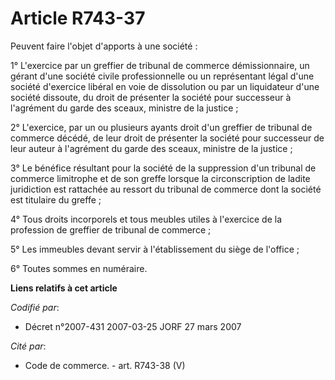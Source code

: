 # Article R743-37

Peuvent faire l'objet d'apports à une société :

1° L'exercice par un greffier de tribunal de commerce démissionnaire, un gérant d'une société civile professionnelle ou un
représentant légal d'une société d'exercice libéral en voie de dissolution ou par un liquidateur d'une société dissoute, du
droit de présenter la société pour successeur à l'agrément du garde des sceaux, ministre de la justice ;

2° L'exercice, par un ou plusieurs ayants droit d'un greffier de tribunal de commerce décédé, de leur droit de présenter la
société pour successeur de leur auteur à l'agrément du garde des sceaux, ministre de la justice ;

3° Le bénéfice résultant pour la société de la suppression d'un tribunal de commerce limitrophe et de son greffe lorsque la
circonscription de ladite juridiction est rattachée au ressort du tribunal de commerce dont la société est titulaire du
greffe ;

4° Tous droits incorporels et tous meubles utiles à l'exercice de la profession de greffier de tribunal de commerce ;

5° Les immeubles devant servir à l'établissement du siège de l'office ;

6° Toutes sommes en numéraire.

**Liens relatifs à cet article**

_Codifié par_:

  - Décret n°2007-431 2007-03-25 JORF 27 mars 2007

_Cité par_:

  - Code de commerce. - art. R743-38 (V)
